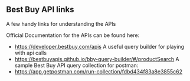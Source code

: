 ## Best Buy API links
 A few handy links for understanding the APIs

 Official Documentation for the APIs can be found here: 
 * https://developer.bestbuy.com/apis
 A useful query builder for playing with api calls
 * https://bestbuyapis.github.io/bby-query-builder/#/productSearch
 A sample Best Buy API query collection for postman:
 * https://app.getpostman.com/run-collection/fdbd434f83a8e3855c62
